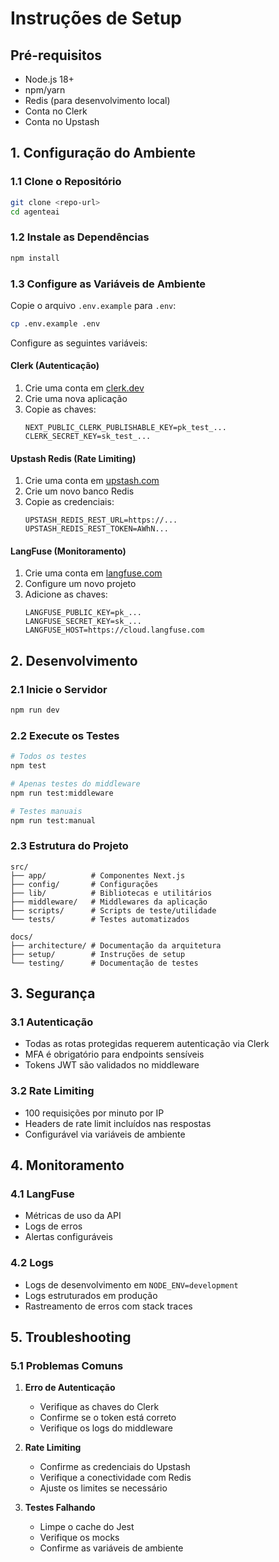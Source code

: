 # Instruções de Setup

## Pré-requisitos
- Node.js 18+
- npm/yarn
- Redis (para desenvolvimento local)
- Conta no Clerk
- Conta no Upstash

## 1. Configuração do Ambiente

### 1.1 Clone o Repositório
```bash
git clone <repo-url>
cd agenteai
```

### 1.2 Instale as Dependências
```bash
npm install
```

### 1.3 Configure as Variáveis de Ambiente
Copie o arquivo `.env.example` para `.env`:
```bash
cp .env.example .env
```

Configure as seguintes variáveis:

#### Clerk (Autenticação)
1. Crie uma conta em [clerk.dev](https://clerk.dev)
2. Crie uma nova aplicação
3. Copie as chaves:
   ```env
   NEXT_PUBLIC_CLERK_PUBLISHABLE_KEY=pk_test_...
   CLERK_SECRET_KEY=sk_test_...
   ```

#### Upstash Redis (Rate Limiting)
1. Crie uma conta em [upstash.com](https://upstash.com)
2. Crie um novo banco Redis
3. Copie as credenciais:
   ```env
   UPSTASH_REDIS_REST_URL=https://...
   UPSTASH_REDIS_REST_TOKEN=AWhN...
   ```

#### LangFuse (Monitoramento)
1. Crie uma conta em [langfuse.com](https://langfuse.com)
2. Configure um novo projeto
3. Adicione as chaves:
   ```env
   LANGFUSE_PUBLIC_KEY=pk_...
   LANGFUSE_SECRET_KEY=sk_...
   LANGFUSE_HOST=https://cloud.langfuse.com
   ```

## 2. Desenvolvimento

### 2.1 Inicie o Servidor
```bash
npm run dev
```

### 2.2 Execute os Testes
```bash
# Todos os testes
npm test

# Apenas testes do middleware
npm run test:middleware

# Testes manuais
npm run test:manual
```

### 2.3 Estrutura do Projeto
```
src/
├── app/          # Componentes Next.js
├── config/       # Configurações
├── lib/          # Bibliotecas e utilitários
├── middleware/   # Middlewares da aplicação
├── scripts/      # Scripts de teste/utilidade
└── tests/        # Testes automatizados

docs/
├── architecture/ # Documentação da arquitetura
├── setup/        # Instruções de setup
└── testing/      # Documentação de testes
```

## 3. Segurança

### 3.1 Autenticação
- Todas as rotas protegidas requerem autenticação via Clerk
- MFA é obrigatório para endpoints sensíveis
- Tokens JWT são validados no middleware

### 3.2 Rate Limiting
- 100 requisições por minuto por IP
- Headers de rate limit incluídos nas respostas
- Configurável via variáveis de ambiente

## 4. Monitoramento

### 4.1 LangFuse
- Métricas de uso da API
- Logs de erros
- Alertas configuráveis

### 4.2 Logs
- Logs de desenvolvimento em `NODE_ENV=development`
- Logs estruturados em produção
- Rastreamento de erros com stack traces

## 5. Troubleshooting

### 5.1 Problemas Comuns
1. **Erro de Autenticação**
   - Verifique as chaves do Clerk
   - Confirme se o token está correto
   - Verifique os logs do middleware

2. **Rate Limiting**
   - Confirme as credenciais do Upstash
   - Verifique a conectividade com Redis
   - Ajuste os limites se necessário

3. **Testes Falhando**
   - Limpe o cache do Jest
   - Verifique os mocks
   - Confirme as variáveis de ambiente 